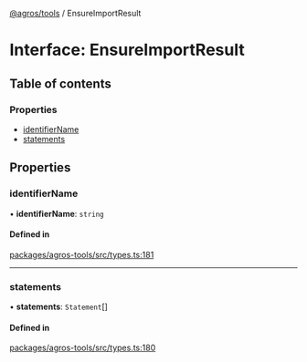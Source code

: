 [@agros/tools](../index.md) / EnsureImportResult

# Interface: EnsureImportResult

## Table of contents

### Properties

- [identifierName](EnsureImportResult.md#identifiername)
- [statements](EnsureImportResult.md#statements)

## Properties

### <a id="identifiername" name="identifiername"></a> identifierName

• **identifierName**: `string`

#### Defined in

[packages/agros-tools/src/types.ts:181](https://github.com/agrosjs/agros/blob/17797cc/packages/agros-tools/src/types.ts#L181)

___

### <a id="statements" name="statements"></a> statements

• **statements**: `Statement`[]

#### Defined in

[packages/agros-tools/src/types.ts:180](https://github.com/agrosjs/agros/blob/17797cc/packages/agros-tools/src/types.ts#L180)
